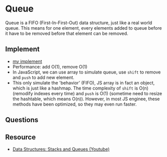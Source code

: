 # Queue
Queue is a FIFO (First-In-First-Out) data structure, just like a real world queue. This means for one element, every elements added to queue before it have to be removed before that element can be removed.

## Implement
- [my implement](queue.js)
- Performance: add O(1), remove O(1)
- In JavaScript, we can use array to simulate queue, use `shift` to remove and `push` to add new element.
- This only simulate the 'behavior' (FIFO), JS array is in fact an object, which is just like a hashmap. The time complexity of `shift` is O(n)(remodify indexes every time) and `push` is O(1) (sometime need to resize the hashtable, which means O(n)). However, in most JS enginee, these methods have been optimized, so they may even run faster.

## Questions

## Resource
- [Data Structures: Stacks and Queues (Youtube)](https://www.youtube.com/watch?v=wjI1WNcIntg)


